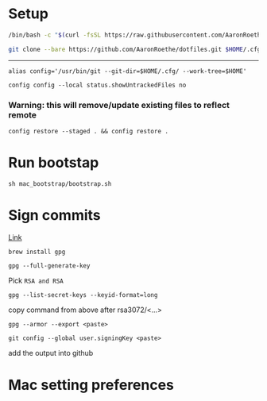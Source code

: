 # Setup

```bash
/bin/bash -c "$(curl -fsSL https://raw.githubusercontent.com/AaronRoethe/dotfiles/master/mac_bootstrap/remote_setup.sh)"
```

```bash
git clone --bare https://github.com/AaronRoethe/dotfiles.git $HOME/.cfg
```

---

`alias config='/usr/bin/git --git-dir=$HOME/.cfg/ --work-tree=$HOME'`

`config config --local status.showUntrackedFiles no`

### Warning: this will remove/update existing files to reflect remote
`config restore --staged . && config restore .`

# Run bootstap
`sh mac_bootstrap/bootstrap.sh`

# Sign commits
[Link](https://docs.github.com/en/authentication/managing-commit-signature-verification/generating-a-new-gpg-key)

`brew install gpg`

`gpg --full-generate-key`

Pick `RSA and RSA`

`gpg --list-secret-keys --keyid-format=long`

copy command from above after rsa3072/<...>

`gpg --armor --export <paste>`

`git config --global user.signingKey <paste>`

add the output into github

# Mac setting preferences
